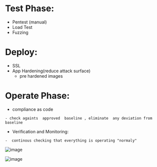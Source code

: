 # Test Phase:


  - Pentest (manual)
  - Load Test
  - Fuzzing


# Deploy:

  - SSL
  - App Hardening(reduce attack surface)
    - pre hardened images
    
 # Operate Phase:
 
  -  compliance as code
  
    - check againts  approved  baseline , eliminate  any deviation from  baseline
   
  -  Verification and Monitoring:
  
    -  continous checking that everything is operating "normaly"
  
  ![image](https://user-images.githubusercontent.com/72389059/206444966-f4b09158-c176-4421-8edc-dfa77fe66980.png)


![image](https://user-images.githubusercontent.com/72389059/206445262-7a5d96e8-172d-4a9a-8393-7027f0385308.png)
